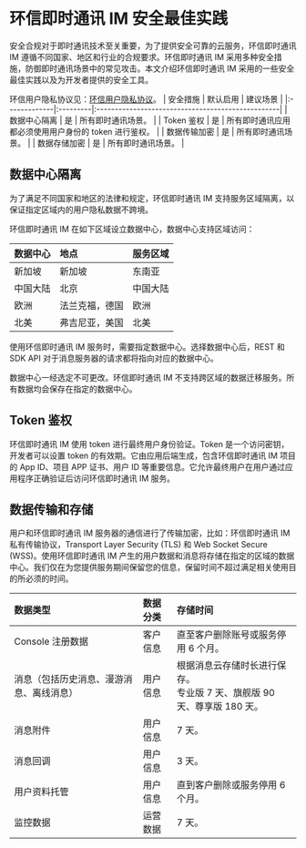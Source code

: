 # 环信即时通讯 IM 安全最佳实践

<Toc />

安全合规对于即时通讯技术至关重要，为了提供安全可靠的云服务，环信即时通讯 IM 遵循不同国家、地区和行业的合规要求。环信即时通讯 IM 采用多种安全措施，防御即时通讯场景中的常见攻击。本文介绍环信即时通讯 IM 采用的一些安全最佳实践以及为开发者提供的安全工具。

环信用户隐私协议见：[环信用户隐私协议](https://www.easemob.com/protocol)。
| 安全措施     | 默认启用 | 建议场景                                          |
|:-------------|:---------|:--------------------------------------------------|
| 数据中心隔离 | 是       | 所有即时通讯场景。                                  |
| Token 鉴权   | 是       | 所有即时通讯应用都必须使用用户身份的 token 进行鉴权。 |
| 数据传输加密 | 是       | 所有即时通讯场景。                                  |
| 数据存储加密 | 是       | 所有即时通讯场景。                                  |

## 数据中心隔离

为了满足不同国家和地区的法律和规定，环信即时通讯 IM 支持服务区域隔离，以保证指定区域内的用户隐私数据不跨境。

环信即时通讯 IM 在如下区域设立数据中心，数据中心支持区域访问：

| 数据中心 | 地点           | 服务区域 |
|:---------|:---------------|:---------|
| 新加坡   | 新加坡         | 东南亚   |
| 中国大陆 | 北京           | 中国大陆 |
| 欧洲     | 法兰克福，德国 | 欧洲     |
| 北美     | 弗吉尼亚，美国 | 北美     |

使用环信即时通讯 IM 服务时，需要指定数据中心。选择数据中心后，REST 和 SDK API 对于消息服务器的请求都将指向对应的数据中心。

数据中心一经选定不可更改。环信即时通讯 IM 不支持跨区域的数据迁移服务。所有数据均会保存在指定的数据中心。

## Token 鉴权

环信即时通讯 IM 使用 token 进行最终用户身份验证。Token 是一个访问密钥，开发者可以设置 token 的有效期。它由应用后端生成，包含环信即时通讯 IM 项目的 App ID、项目 APP 证书、用户 ID 等重要信息。它允许最终用户在用户通过应用程序正确验证后访问环信即时通讯 IM 服务。

## 数据传输和存储

用户和环信即时通讯 IM 服务器的通信进行了传输加密，比如：环信即时通讯 IM 私有传输协议，Transport Layer Security (TLS) 和 Web Socket Secure (WSS)。使用环信即时通讯 IM 产生的用户数据和消息将存储在指定的区域的数据中心。我们仅在为您提供服务期间保留您的信息，保留时间不超过满足相关使用目的所必须的时间。

| 数据类型                                 | 数据分类 | 存储时间                                                                              |
|:-----------------------------------------|:---------|:--------------------------------------------------------------------------------------|
| Console 注册数据                          | 客户信息 | 直至客户删除账号或服务停用 6 个月。                                                     |
| 消息（包括历史消息、漫游消息、离线消息） | 用户信息 | 根据消息云存储时长进行保存。<br> 专业版 7 天、旗舰版 90 天、尊享版 180 天。 |
| 消息附件                                 | 用户信息 | 7 天。                                                                                   |
| 消息回调                                 | 用户信息 | 3 天。                                                                                   |
| 用户资料托管                             | 用户信息 | 直到客户删除或服务停用 6 个月。                                                         |
| 监控数据                                 | 运营数据 | 7 天。                                                                                      |
